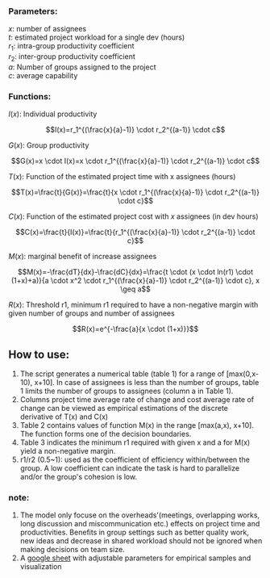 ### Parameters:
$x$: number of assignees\
$t$: estimated project workload for a single dev (hours)\
$r_1$: intra-group productivity coefficient\
$r_2$: inter-group productivity coefficient\
$a$: Number of groups assigned to the project\
$c$: average capability

### Functions:
$I(x)$: Individual productivity

$$I(x)=r_1^{(\frac{x}{a}-1)} \cdot r_2^{(a-1)} \cdot c$$


$G(x)$: Group productivity

$$G(x)=x \cdot I(x)=x \cdot r_1^{(\frac{x}{a}-1)} \cdot r_2^{(a-1)} \cdot c$$


$T(x)$: Function of the estimated project time with x  assignees (hours)

$$T(x)=\frac{t}{G(x)}=\frac{t}{x \cdot r_1^{(\frac{x}{a}-1)} \cdot r_2^{(a-1)} \cdot c}$$


$C(x)$: Function of the estimated project cost with $x$ assignees (in dev hours)

$$C(x)=\frac{t}{I(x)}=\frac{t}{r_1^{(\frac{x}{a}-1)} \cdot r_2^{(a-1)} \cdot c}$$


$M(x)$: marginal benefit of increase assignees

$$M(x)=-\frac{dT}{dx}-\frac{dC}{dx}=\frac{t \cdot (x \cdot ln(r1) \cdot (1+x)+a)}{a \cdot x^2 \cdot r_1^{(\frac{x}{a}-1)} \cdot r_2^{(a-1)} \cdot c}, x \geq a$$


$R(x)$: Threshold r1, minimum r1 required to have a non-negative margin with given number of groups and number of assignees

$$R(x)=e^{-\frac{a}{x \cdot (1+x)}}$$


## How to use:
1. The script generates a numerical table (table 1) for a range of [max(0,x-10), x+10]. In case of assignees is less than the number of groups, table 1 limits the number of groups to assignees (column a in Table 1).
2. Columns project time average rate of change and cost average rate of change can be viewed as empirical estimations of the discrete derivative of T(x) and C(x)
3. Table 2 contains values of function M(x) in the range [max(a,x), x+10]. The function forms one of the decision boundaries.
4. Table 3 indicates the minimum r1 required with given x and a for M(x) yield a non-negative margin.
5. r1/r2 (0.5~1): used as the coefficient of efficiency within/between the group. A low coefficient can indicate the task is hard to parallelize and/or the group's cohesion is low.


### note: 
1. The model only focuse on the overheads'(meetings, overlapping works, long discussion and miscommunication etc.) effects on project time and productivities. Benefits in group settings such as better quality work, new ideas and decrease in shared workload should not be ignored when making decisions on team size.
2. A [google sheet](https://docs.google.com/spreadsheets/d/1-kNHM5otdXNKMPb-EecDQZw4IOYc2mlzqqTKs5px_cg/edit?usp=sharing) with adjustable parameters for empirical samples and visualization
